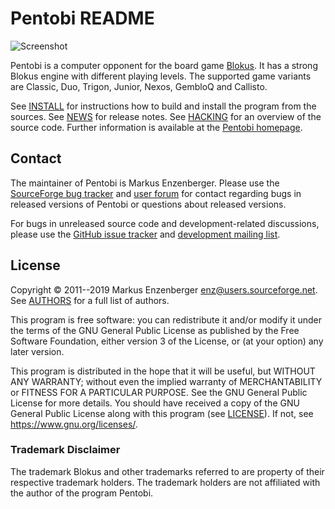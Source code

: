 Pentobi README
==============

![Screenshot](https://pentobi.sourceforge.io/pentobi-classic-small.png)

Pentobi is a computer opponent for the board game
[Blokus](https://en.wikipedia.org/wiki/Blokus). It has a strong Blokus engine
with different playing levels. The supported game variants are Classic, Duo,
Trigon, Junior, Nexos, GembloQ and Callisto.

See [INSTALL](INSTALL.md) for instructions how to build and install
the program from the sources. See [NEWS](NEWS.md) for release notes.
See [HACKING](HACKING.md) for an overview of the source code. Further
information is available at the
[Pentobi homepage](https://pentobi.sourceforge.io/).

Contact
-------

The maintainer of Pentobi is Markus Enzenberger. Please use the
[SourceForge bug tracker](https://sourceforge.net/p/pentobi/bugs/) and
[user forum](https://sourceforge.net/p/pentobi/discussion/) for contact
regarding bugs in released versions of Pentobi or questions about
released versions.

For bugs in unreleased source code and development-related
discussions, please use the
[GitHub issue tracker](https://github.com/enz/pentobi/issues) and
[development mailing list](https://sourceforge.net/projects/pentobi/lists/pentobi-devel).

License
-------

Copyright &copy; 2011--2019 Markus Enzenberger <enz@users.sourceforge.net>.
See [AUTHORS](AUTHORS.md) for a full list of authors.

This program is free software: you can redistribute it and/or modify it
under the terms of the GNU General Public License as published by the
Free Software Foundation, either version 3 of the License, or (at your
option) any later version.

This program is distributed in the hope that it will be useful, but
WITHOUT ANY WARRANTY; without even the implied warranty of
MERCHANTABILITY or FITNESS FOR A PARTICULAR PURPOSE. See the
GNU General Public License for more details. You should have received
a copy of the GNU General Public License along with this program (see
[LICENSE](LICENSE.md)). If not, see <https://www.gnu.org/licenses/>.

### Trademark Disclaimer

The trademark Blokus and other trademarks referred to are property of
their respective trademark holders. The trademark holders are not
affiliated with the author of the program Pentobi.
